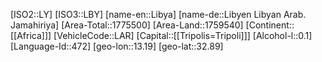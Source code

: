 ﻿---
location: [32.89,13.19]
type: Country
tags:
- geo/Country

SpocWebEntityId: 26955
isDeleted: false
confidential: public

---
[ISO2::LY]
[ISO3::LBY]
[name-en::Libya]
[name-de::Libyen Libyan Arab. Jamahiriya]
[Area-Total::1775500]
[Area-Land::1759540]
[Continent::[[Africa]]]
[VehicleCode::LAR]
[Capital::[[Tripolis=Tripoli]]]
[Alcohol-l::0.1]
[Language-Id::472]
[geo-lon::13.19]
[geo-lat::32.89]

